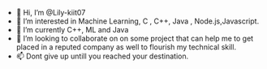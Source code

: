 - 👋 Hi, I’m @Lily-kiit07
- 👀 I’m interested in Machine Learning, C , C++, Java , Node.js,Javascript.
- 🌱 I’m currently C++, ML and Java
- 💞️ I’m looking to collaborate on on some project that can help me to get placed in a reputed company  as well to  flourish my technical skill.
- 📫 Dont give up untill you reached your destination.

<!---
Lily-kiit07/Lily-kiit07 is a ✨ special ✨ repository because its `README.md` (this file) appears on your GitHub profile.
You can click the Preview link to take a look at your changes.
--->
